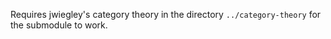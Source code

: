 Requires jwiegley's category theory in the directory `../category-theory` for
the submodule to work.
